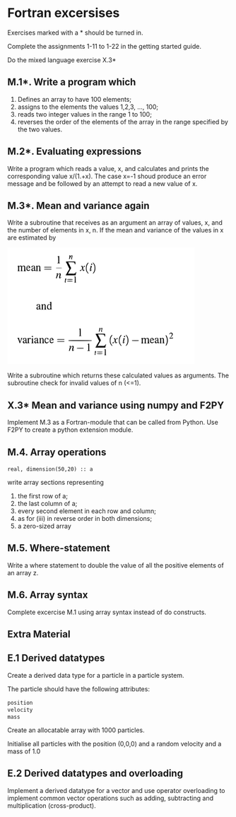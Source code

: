 # Fortran excersises

Exercises marked with a * should be turned in.

Complete the assignments 1-11 to 1-22 in the getting started guide.

Do the mixed language exercise X.3*

## M.1*. Write a program which

 1. Defines an array to have 100 elements;
 1. assigns to the elements the values 1,2,3, ..., 100;
 1. reads two integer values in the range 1 to 100;
 1. reverses the order of the elements of the array in the range specified by the two values.

## M.2*. Evaluating expressions 

Write a program which reads a value, x, and calculates and prints the corresponding value x/(1.+x). The case x=-1 shoud produce an error message and be followed by an attempt to read a new value of x.

## M.3*. Mean and variance again 

Write a subroutine that receives as an argument an array of values, x, and the number of elements in x, n. If the mean and variance of the values in x are estimated by

![alt text](formula.png "Mean and variance")

Write a subroutine which returns these calculated values as arguments. The subroutine check for invalid values of n (<=1).

## X.3* Mean and variance using numpy and F2PY

Implement M.3 as a Fortran-module that can be called from Python. Use F2PY to create a python extension module.

## M.4. Array operations

    real, dimension(50,20) :: a

write array sections representing

 1. the first row of a;
 1. the last column of a;
 1. every second element in each row and column;
 1. as for (iii) in reverse order in both dimensions;
 1. a zero-sized array

## M.5. Where-statement

Write a where statement to double the value of all the positive elements of an array z.

## M.6. Array syntax

Complete excercise M.1 using array syntax instead of do constructs.

## Extra Material

## E.1 Derived datatypes

Create a derived data type for a particle in a particle system.

The particle should have the following attributes:

    position
    velocity
    mass

Create an allocatable array with 1000 particles.

Initialise all particles with the position (0,0,0) and a random velocity and a mass of 1.0

## E.2 Derived datatypes and overloading

Implement a derived datatype for a vector and use operator overloading to implement common vector operations such as adding, subtracting and multiplication (cross-product).

